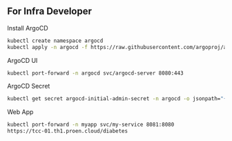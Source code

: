## For Infra Developer
Install ArgoCD
```bash
kubectl create namespace argocd
kubectl apply -n argocd -f https://raw.githubusercontent.com/argoproj/argo-cd/stable/manifests/install.yaml
```

ArgoCD UI
```bash
kubectl port-forward -n argocd svc/argocd-server 8080:443
```

ArgoCD Secret
```bash
kubectl get secret argocd-initial-admin-secret -n argocd -o jsonpath="{.data.password}" | base64 -d; echo
```

Web App
```bash
kubectl port-forward -n myapp svc/my-service 8081:8080
https://tcc-01.th1.proen.cloud/diabetes
```